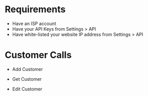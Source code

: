 Requirements
==============

* Have an ISP account
* Have your API Keys from Settings > API
* Have white-listed your website IP address from Settings > API

Customer Calls
======================

* Add Customer

* Get Customer

* Edit Customer
